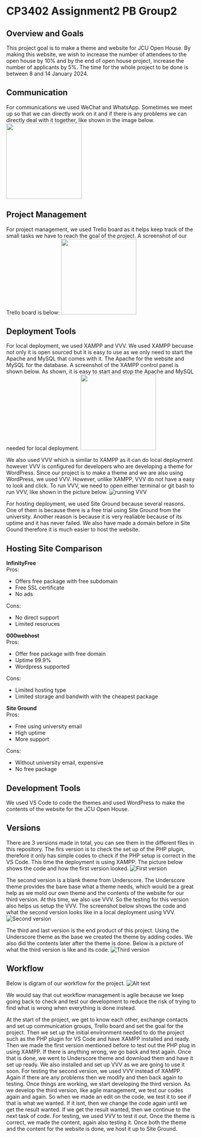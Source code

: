 # CP3402 Assignment2 PB Group2

## Overview and Goals
This project goal is to make a theme and website for JCU Open House. By making this website, we wish to increase the number of attendees to the open house by 10% and by the end of open house project, increase the number of applicants by 5%. The time for the whole project to be done is between 8 and 14 January 2024. 

## Communication
For communications we used WeChat and WhatsApp. Sometimes we meet up so that we can directly work on it and if there is any problems we can directly deal with it together, like shown in the image below.
<img src="images/communication screenshot.png" width=200>

## Project Management
For project management, we used Trello board as it helps keep track of the small tasks we have to reach the goal of the project. A screenshot of our Trello board is below:
<img src="images/trello board screenshot.png" width=200>

## Deployment Tools
For local deployment, we used XAMPP and VVV. We used XAMPP becuase not only it is open sourced but it is easy to use as we only need to start the Apache and MySQL that comes with it. The Apache for the website and MySQL for the database. A screenshot of the XAMPP control panel is shown below. As shown, it is easy to start and stop the Apache and MySQL needed for local deployment.
<img src="images/XAMPP control panel.png" width=200>

We also used VVV which is similar to XAMPP as it can do local deployment however VVV is configured for developers who are developing a theme for WordPress. Since our project is to make a theme and we are also using WordPress, we used VVV. However, unlike XAMPP, VVV do not have a easy to look and click. To run VVV, we need to open either terminal or git bash to run VVV, like shown in the picture below.
![running VVV](<images/running VVV.png>)

For hosting deployment, we used Site Ground because several reasons. One of them is because there is a free trial using Site Ground from the university. Another reason is because it is very realiable because of its uptime and it has never failed. We also have made a domain before in Site Gound therefore it is much easier to host the website.

## Hosting Site Comparison
**InfinityFree** \
Pros:
- Offers free package with free subdomain
- Free SSL certificate
- No ads

Cons:
- No direct support
- Limited resoruces

**000webhost** \
Pros:
- Offer free package with free domain
- Uptime 99.9%
- Wordpress supported

Cons:
- Limited hosting type
- Limited storage and bandwith with the cheapest package

**Site Ground** \
Pros:
- Free using university email
- High uptime
- More support

Cons:
- Without university email, expensive
- No free package

## Development Tools
We used VS Code to code the themes and used WordPress to make the contents of the website for the JCU Open House. 

## Versions
There are 3 versions made in total, you can see them in the different files in this repository. The firs version is to check the set up of the PHP plugin, therefore it only has simple codes to check if the PHP setup is correct in the VS Code. This time the deployment is using XAMPP. The picture below shows the code and how the first version looked. 
![First version](<images/first version screenshot.png>)

The second version is a blank theme from Underscore. The Underscore theme provides the bare base what a theme needs, which would be a great help as we mold our own theme and the contents of the website for our third version. At this time, we also use VVV. So the testing for this version also helps us setup the VVV. The screenshot below shows the code and what the second version looks like in a local deployment using VVV.
![Second version](<images/second version screenshot.png>)

The third and last version is the end product of this project. Using the Underscore theme as the base we created the theme by adding codes. We also did the contents later after the theme is done. Below is a picture of what the third version is like and its code. 
![Third version](<images/third version screenshot.png>)

## Workflow
Below is digram of our workflow for the project.
![Alt text](<images/workflow diagram.png>)

We would say that out workflow management is agile because we keep going back to check and test our development to reduce the risk of trying to find what is wrong when everything is done instead.

At the start of the project, we get to know each other, exchange contacts and set up communication groups, Trello board and set the goal for the project. Then we set up the initial environment needed to do the project such as the PHP plugin for VS Code and have XAMPP installed and ready. Then we made the first version mentioned before to test out the PHP plug in using XAMPP. If there is anything wrong, we go back and test again. Once that is done, we went to Underscore theme and download them and have it set up ready. We also installed and set up VVV as we are going to use it soon. For testing the second version, we used VVV instead of XAMPP. Again if there are any problems then we modify and then back again to testing. Once things are working, we start developing the third version. As we develop the third version, like agile management, we test our codes again and again. So when we made an edit on the code, we test it to see if that is what we wanted. If it isnt, then we change the code again until we get the result wanted. If we get the result wanted, then we continue to the next task of code. For testing, we used VVV to test it out. Once the theme is correct, we made the content, again also testing it. Once both the theme and the content for the website is done, we host it up to Site Ground.